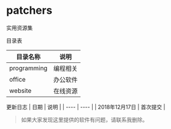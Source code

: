# patchers

实用资源集

目录表

| 目录名称 | 说明 |
| -------- | ---- |
| programming | 编程相关 |
| office | 办公软件 |
| website | 在线资源 |


更新日志
| 日期 | 说明 |
| ---- | ---- |
| 2018年12月17日 | 首次提交 |

> 如果大家发现这里提供的软件有问题，请联系我删除。

